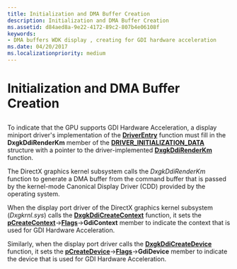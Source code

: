 ```yaml
---
title: Initialization and DMA Buffer Creation
description: Initialization and DMA Buffer Creation
ms.assetid: d84aed8a-9e22-4172-89c2-807b4e06108f
keywords:
- DMA buffers WDK display , creating for GDI hardware acceleration
ms.date: 04/20/2017
ms.localizationpriority: medium
---
```


# Initialization and DMA Buffer Creation


## <span id="ddk_introduction_to_command_and_dma_buffers_gg"></span><span id="DDK_INTRODUCTION_TO_COMMAND_AND_DMA_BUFFERS_GG"></span>


To indicate that the GPU supports GDI Hardware Acceleration, a display miniport driver's implementation of the [**DriverEntry**](https://docs.microsoft.com/windows-hardware/drivers/display/driverentry-of-display-miniport-driver) function must fill in the **DxgkDdiRenderKm** member of the [**DRIVER\_INITIALIZATION\_DATA**](https://docs.microsoft.com/windows-hardware/drivers/ddi/dispmprt/ns-dispmprt-_driver_initialization_data) structure with a pointer to the driver-implemented [**DxgkDdiRenderKm**](https://docs.microsoft.com/windows-hardware/drivers/ddi/d3dkmddi/nc-d3dkmddi-dxgkddi_renderkm) function.

The DirectX graphics kernel subsystem calls the *DxgkDdiRenderKm* function to generate a DMA buffer from the command buffer that is passed by the kernel-mode Canonical Display Driver (CDD) provided by the operating system.

When the display port driver of the DirectX graphics kernel subsystem (*Dxgkrnl.sys*) calls the [**DxgkDdiCreateContext**](https://docs.microsoft.com/windows-hardware/drivers/ddi/d3dkmddi/nc-d3dkmddi-dxgkddi_createcontext) function, it sets the [**pCreateContext**](https://docs.microsoft.com/windows-hardware/drivers/ddi/d3dkmddi/ns-d3dkmddi-_dxgkarg_createcontext)-&gt;[**Flags**](https://docs.microsoft.com/windows-hardware/drivers/ddi/d3dkmddi/ns-d3dkmddi-_dxgk_createcontextflags)-&gt;**GdiContext** member to indicate the context that is used for GDI Hardware Acceleration.

Similarly, when the display port driver calls the [**DxgkDdiCreateDevice**](https://docs.microsoft.com/windows-hardware/drivers/ddi/d3dkmddi/nc-d3dkmddi-dxgkddi_createdevice) function, it sets the [**pCreateDevice**](https://docs.microsoft.com/windows-hardware/drivers/ddi/d3dkmddi/ns-d3dkmddi-_dxgkarg_createdevice)-&gt;[**Flags**](https://docs.microsoft.com/windows-hardware/drivers/ddi/d3dkmddi/ns-d3dkmddi-_dxgk_createdeviceflags)-&gt;**GdiDevice** member to indicate the device that is used for GDI Hardware Acceleration.

 

 





